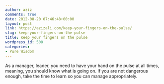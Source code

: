 ```yaml
---
author: aziz
comments: true
date: 2012-08-20 07:46:48+00:00
layout: post
link: https://azizali.com/keep-your-fingers-on-the-pulse/
slug: keep-your-fingers-on-the-pulse
title: Keep your fingers on the pulse
wordpress_id: 508
categories:
- Pure Wisdom
---
```


As a manager, leader, you need to have your hand on the pulse at all times, meaning, you should know what is going on. If you are not dangerous enough, take the time to learn so you can manage appropriately.
